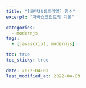 ```yaml
---
title: "[모던JS튜토리얼] 함수"
excerpt: "자바스크립트의 기본"

categories:
  - modernjs
tags:
  - [javascript, modernjs]

toc: true
toc_sticky: true

date: 2022-04-03
last_modified_at: 2022-04-03
---
```


<br><br>
